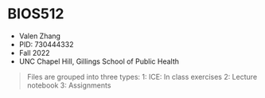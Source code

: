 # BIOS512
- Valen Zhang
- PID: 730444332 
- Fall 2022
- UNC Chapel Hill, Gillings School of Public Health
> Files are grouped into three types:
> 1: ICE: In class exercises
> 2: Lecture notebook
> 3: Assignments
